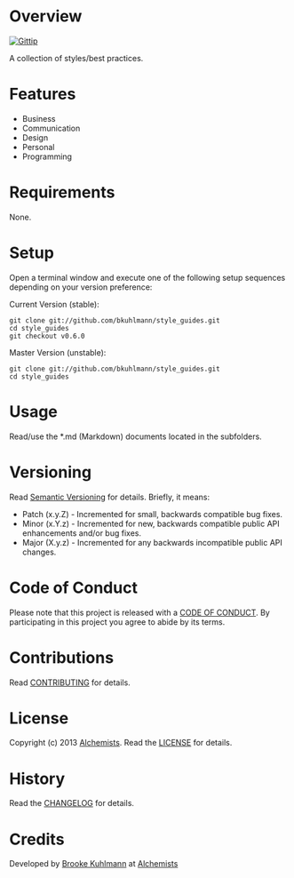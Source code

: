 # Overview

[![Gittip](http://img.shields.io/gittip/bkuhlmann.svg)](https://www.gittip.com/bkuhlmann)

A collection of styles/best practices.

# Features

- Business
- Communication
- Design
- Personal
- Programming

# Requirements

None.

# Setup

Open a terminal window and execute one of the following setup sequences depending on your version preference:

Current Version (stable):

    git clone git://github.com/bkuhlmann/style_guides.git
    cd style_guides
    git checkout v0.6.0

Master Version (unstable):

    git clone git://github.com/bkuhlmann/style_guides.git
    cd style_guides

# Usage

Read/use the *.md (Markdown) documents located in the subfolders.

# Versioning

Read [Semantic Versioning](http://semver.org) for details. Briefly, it means:

- Patch (x.y.Z) - Incremented for small, backwards compatible bug fixes.
- Minor (x.Y.z) - Incremented for new, backwards compatible public API enhancements and/or bug fixes.
- Major (X.y.z) - Incremented for any backwards incompatible public API changes.

# Code of Conduct

Please note that this project is released with a [CODE OF CONDUCT](CODE_OF_CONDUCT.md). By participating in this project
you agree to abide by its terms.

# Contributions

Read [CONTRIBUTING](CONTRIBUTING.md) for details.

# License

Copyright (c) 2013 [Alchemists](https://www.alchemists.io).
Read the [LICENSE](LICENSE.md) for details.

# History

Read the [CHANGELOG](CHANGELOG.md) for details.

# Credits

Developed by [Brooke Kuhlmann](https://www.alchemists.io) at [Alchemists](https://www.alchemists.io)
